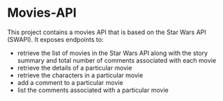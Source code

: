 # Movies-API

This project contains a movies API that is based on the Star Wars API (SWAPI). It exposes endpoints to:

* retrieve the list of movies in the Star Wars API along with the story summary and total number of comments associated with each movie
* retrieve the details of a particular movie 
* retrieve the characters in a particular movie
* add a comment to a particular movie
* list the comments associated with a particular movie

